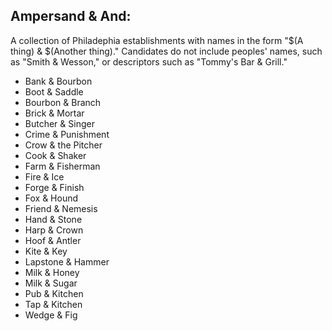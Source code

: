 ## Ampersand & And:

A collection of Philadephia establishments with names in the form "$(A thing) & $(Another thing)." Candidates do not include peoples' names, such as "Smith & Wesson," or descriptors such as "Tommy's Bar & Grill."

- Bank & Bourbon
- Boot & Saddle
- Bourbon & Branch
- Brick & Mortar
- Butcher & Singer
- Crime & Punishment
- Crow & the Pitcher
- Cook & Shaker
- Farm & Fisherman
- Fire & Ice
- Forge & Finish
- Fox & Hound
- Friend & Nemesis
- Hand & Stone
- Harp & Crown
- Hoof & Antler
- Kite & Key
- Lapstone & Hammer
- Milk & Honey
- Milk & Sugar
- Pub & Kitchen
- Tap & Kitchen
- Wedge & Fig
